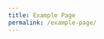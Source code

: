 ```yaml
---
title: Example Page
permalink: /example-page/
---
```

<style>
.grid-container {
	display: grid;
	grid-template-columns: 50% 50%;
	grid-gap: 5%
	}



</style>